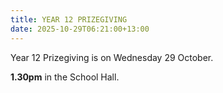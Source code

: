 ```yaml
---
title: YEAR 12 PRIZEGIVING
date: 2025-10-29T06:21:00+13:00
---
```

Year 12 Prizegiving is on Wednesday 29 October.

**1.30pm** in the School Hall.
